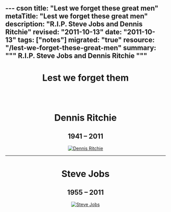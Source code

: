 --- cson
title: "Lest we forget these great men"
metaTitle: "Lest we forget these great men"
description: "R.I.P. Steve Jobs and Dennis Ritchie"
revised: "2011-10-13"
date: "2011-10-13"
tags: ["notes"]
migrated: "true"
resource: "/lest-we-forget-these-great-men"
summary: """
R.I.P. Steve Jobs and Dennis Ritchie
"""
---
<h1 style="text-align:center">Lest we forget them</h1>

<br />
<br />
<div style="text-align:center;">

<h1>Dennis Ritchie</h1>
<h2>1941 – 2011</h2>

<a href="http://en.wikipedia.org/wiki/Dennis_Ritchie" title="Dennis MacAlistair Ritchie">
<div> <img src="http://upload.wikimedia.org/wikipedia/commons/0/01/Dennis_MacAlistair_Ritchie_.jpg" alt="Dennis Ritchie" />
</div>
</a>

</div>

<hr />

<div style="text-align:center;">

<h1>Steve Jobs</h1>
<h2>1955 – 2011</h2>

<a href="http://en.wikipedia.org/wiki/Steve_Jobs" title="Steven Paul Jobs">
<div>
<img src="http://images.apple.com/au/home/images/t_hero.png" alt="Steve Jobs" />
</div>
</a>

</div>

